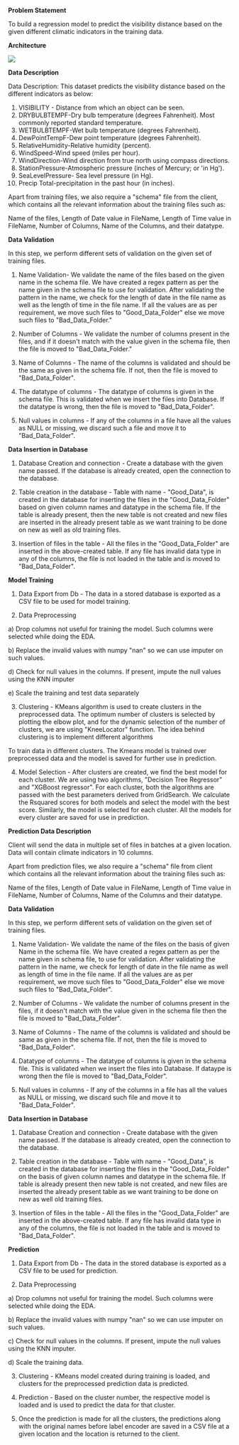 **Problem Statement**

To build a regression model to predict the visibility distance based on the given different climatic indicators in the training data.

**Architecture**

![](RackMultipart20210823-4-cro2b_html_3565eeb009c15c6d.jpg)

**Data Description**

Data Description: This dataset predicts the visibility distance based on the different indicators as below:

1. VISIBILITY - Distance from which an object can be seen.
2. DRYBULBTEMPF-Dry bulb temperature (degrees Fahrenheit). Most commonly reported standard temperature.
3. WETBULBTEMPF-Wet bulb temperature (degrees Fahrenheit).
4. DewPointTempF-Dew point temperature (degrees Fahrenheit).
5. RelativeHumidity-Relative humidity (percent).
6. WindSpeed-Wind speed (miles per hour).
7. WindDirection-Wind direction from true north using compass directions.
8. StationPressure-Atmospheric pressure (inches of Mercury; or &#39;in Hg&#39;).
9. SeaLevelPressure- Sea level pressure (in Hg).
10. Precip Total-precipitation in the past hour (in inches).

Apart from training files, we also require a &quot;schema&quot; file from the client, which contains all the relevant information about the training files such as:

Name of the files, Length of Date value in FileName, Length of Time value in FileName, Number of Columns, Name of the Columns, and their datatype.

**Data Validation**

In this step, we perform different sets of validation on the given set of training files.

1. Name Validation- We validate the name of the files based on the given name in the schema file. We have created a regex pattern as per the name given in the schema file to use for validation. After validating the pattern in the name, we check for the length of date in the file name as well as the length of time in the file name. If all the values are as per requirement, we move such files to &quot;Good\_Data\_Folder&quot; else we move such files to &quot;Bad\_Data\_Folder.&quot;

1. Number of Columns - We validate the number of columns present in the files, and if it doesn&#39;t match with the value given in the schema file, then the file is moved to &quot;Bad\_Data\_Folder.&quot;

1. Name of Columns - The name of the columns is validated and should be the same as given in the schema file. If not, then the file is moved to &quot;Bad\_Data\_Folder&quot;.

1. The datatype of columns - The datatype of columns is given in the schema file. This is validated when we insert the files into Database. If the datatype is wrong, then the file is moved to &quot;Bad\_Data\_Folder&quot;.

1. Null values in columns - If any of the columns in a file have all the values as NULL or missing, we discard such a file and move it to &quot;Bad\_Data\_Folder&quot;.

**Data Insertion in Database**

1) Database Creation and connection - Create a database with the given name passed. If the database is already created, open the connection to the database.

2) Table creation in the database - Table with name - &quot;Good\_Data&quot;, is created in the database for inserting the files in the &quot;Good\_Data\_Folder&quot; based on given column names and datatype in the schema file. If the table is already present, then the new table is not created and new files are inserted in the already present table as we want training to be done on new as well as old training files.

3) Insertion of files in the table - All the files in the &quot;Good\_Data\_Folder&quot; are inserted in the above-created table. If any file has invalid data type in any of the columns, the file is not loaded in the table and is moved to &quot;Bad\_Data\_Folder&quot;.

**Model Training**

1) Data Export from Db - The data in a stored database is exported as a CSV file to be used for model training.

2) Data Preprocessing

a) Drop columns not useful for training the model. Such columns were selected while doing the EDA.

b) Replace the invalid values with numpy &quot;nan&quot; so we can use imputer on such values.

d) Check for null values in the columns. If present, impute the null values using the KNN imputer

e) Scale the training and test data separately

3) Clustering - KMeans algorithm is used to create clusters in the preprocessed data. The optimum number of clusters is selected by plotting the elbow plot, and for the dynamic selection of the number of clusters, we are using &quot;KneeLocator&quot; function. The idea behind clustering is to implement different algorithms

To train data in different clusters. The Kmeans model is trained over preprocessed data and the model is saved for further use in prediction.

4) Model Selection - After clusters are created, we find the best model for each cluster. We are using two algorithms, &quot;Decision Tree Regressor&quot; and &quot;XGBoost regressor&quot;. For each cluster, both the algorithms are passed with the best parameters derived from GridSearch. We calculate the Rsquared scores for both models and select the model with the best score. Similarly, the model is selected for each cluster. All the models for every cluster are saved for use in prediction.

**Prediction Data Description**

Client will send the data in multiple set of files in batches at a given location. Data will contain climate indicators in 10 columns.

Apart from prediction files, we also require a &quot;schema&quot; file from client which contains all the relevant information about the training files such as:

Name of the files, Length of Date value in FileName, Length of Time value in FileName, Number of Columns, Name of the Columns and their datatype.

**Data Validation**

In this step, we perform different sets of validation on the given set of training files.

1) Name Validation- We validate the name of the files on the basis of given Name in the schema file. We have created a regex pattern as per the name given in schema file, to use for validation. After validating the pattern in the name, we check for length of date in the file name as well as length of time in the file name. If all the values are as per requirement, we move such files to &quot;Good\_Data\_Folder&quot; else we move such files to &quot;Bad\_Data\_Folder&quot;.

2) Number of Columns - We validate the number of columns present in the files, if it doesn&#39;t match with the value given in the schema file then the file is moved to &quot;Bad\_Data\_Folder&quot;.

3) Name of Columns - The name of the columns is validated and should be same as given in the schema file. If not, then the file is moved to &quot;Bad\_Data\_Folder&quot;.

4) Datatype of columns - The datatype of columns is given in the schema file. This is validated when we insert the files into Database. If dataype is wrong then the file is moved to &quot;Bad\_Data\_Folder&quot;.

5) Null values in columns - If any of the columns in a file has all the values as NULL or missing, we discard such file and move it to &quot;Bad\_Data\_Folder&quot;.

**Data Insertion in Database**

1) Database Creation and connection - Create database with the given name passed. If the database is already created, open the connection to the database.

2) Table creation in the database - Table with name - &quot;Good\_Data&quot;, is created in the database for inserting the files in the &quot;Good\_Data\_Folder&quot; on the basis of given column names and datatype in the schema file. If table is already present then new table is not created, and new files are inserted the already present table as we want training to be done on new as well old training files.

3) Insertion of files in the table - All the files in the &quot;Good\_Data\_Folder&quot; are inserted in the above-created table. If any file has invalid data type in any of the columns, the file is not loaded in the table and is moved to &quot;Bad\_Data\_Folder&quot;.

**Prediction**

1) Data Export from Db - The data in the stored database is exported as a CSV file to be used for prediction.

2) Data Preprocessing

a) Drop columns not useful for training the model. Such columns were selected while doing the EDA.

b) Replace the invalid values with numpy &quot;nan&quot; so we can use imputer on such values.

c) Check for null values in the columns. If present, impute the null values using the KNN imputer.

d) Scale the training data.

3) Clustering - KMeans model created during training is loaded, and clusters for the preprocessed prediction data is predicted.

4) Prediction - Based on the cluster number, the respective model is loaded and is used to predict the data for that cluster.

5) Once the prediction is made for all the clusters, the predictions along with the original names before label encoder are saved in a CSV file at a given location and the location is returned to the client.
